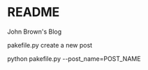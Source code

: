 # README

John Brown's Blog

pakefile.py create a new post

python pakefile.py --post_name=POST_NAME